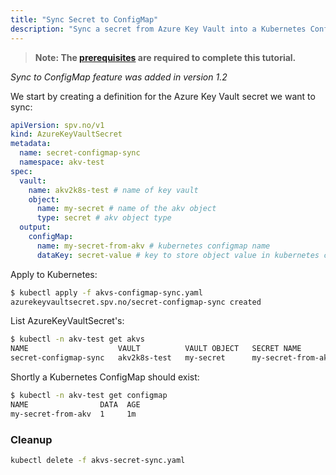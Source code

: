 ```yaml
---
title: "Sync Secret to ConfigMap"
description: "Sync a secret from Azure Key Vault into a Kubernetes ConfigMap"
---
```


> **Note: The [prerequisites](../prerequisites) are required to complete this tutorial.**

*Sync to ConfigMap feature was added in version 1.2*

We start by creating a definition for the Azure Key Vault secret
we want to sync:

```yaml:title=akvs-configmap-sync.yaml
apiVersion: spv.no/v1
kind: AzureKeyVaultSecret
metadata:
  name: secret-configmap-sync 
  namespace: akv-test
spec:
  vault:
    name: akv2k8s-test # name of key vault
    object:
      name: my-secret # name of the akv object
      type: secret # akv object type
  output: 
    configMap: 
      name: my-secret-from-akv # kubernetes configmap name
      dataKey: secret-value # key to store object value in kubernetes configmap
```

Apply to Kubernetes:

```bash
$ kubectl apply -f akvs-configmap-sync.yaml
azurekeyvaultsecret.spv.no/secret-configmap-sync created
```

List AzureKeyVaultSecret's:

```bash
$ kubectl -n akv-test get akvs
NAME                    VAULT          VAULT OBJECT   SECRET NAME         SYNCHED
secret-configmap-sync   akv2k8s-test   my-secret      my-secret-from-akv  
```

Shortly a Kubernetes ConfigMap should exist:

```bash
$ kubectl -n akv-test get configmap
NAME                DATA  AGE
my-secret-from-akv  1     1m 
```

### Cleanup

```bash
kubectl delete -f akvs-secret-sync.yaml
```